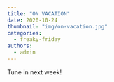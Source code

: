 ```yaml
---
title: "ON VACATION"
date: 2020-10-24
thumbnail: "img/on-vacation.jpg"
categories: 
  - freaky-friday
authors: 
  - admin
---
```


Tune in next week!
